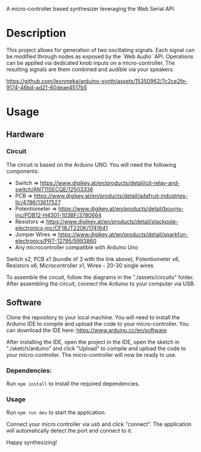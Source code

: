 A micro-controller based synthesizer leveraging the Web Serial API.

# Description

This project allows for generation of two oscillating signals. Each signal can be modified through nodes as exposed by the ´Web Audio´ API. Operations can be applied via dedicated knob inputs on a micro-controller. The resulting signals are them combined and audible via your speakers.

https://github.com/leonmeka/arduino-synth/assets/15350962/7c2ce2fe-9174-46bd-ad21-60deae4517b5


# Usage

## Hardware

### Circuit

The circuit is based on the Arduino UNO. You will need the following components:

- Switch => https://www.digikey.at/en/products/detail/cit-relay-and-switch/ANT11SECQE/12503336
- PCB => https://www.digikey.at/en/products/detail/adafruit-industries-llc/4786/13617527
- Potentiometer => https://www.digikey.at/en/products/detail/bourns-inc/PDB12-H4301-103BF/3780664
- Resistors => https://www.digikey.at/en/products/detail/stackpole-electronics-inc/CF18JT220K/1741641
- Jumper Wires => https://www.digikey.at/en/products/detail/sparkfun-electronics/PRT-12795/5993860
- Any microcontroller compatible with Arduino Uno

Switch x2, PCB x1 (bundle of 3 with the link above), Potentiometer x6, Resistors x6, Microcontroller x1,
Wires - 20-30 single wires

To assemble the circuit, follow the diagrams in the "./assets/circuits" folder. After assembling the circuit, connect the Arduino to your computer via USB.

## Software

Clone the repository to your local machine. You will need to install the Arduino IDE to compile and upload the code to your micro-controller. You can download the IDE here: https://www.arduino.cc/en/software

After installing the IDE, open the project in the IDE, open the sketch in "./sketch/arduino" and click "Upload" to compile and upload the code to your micro-controller. The micro-controller will now be ready to use.

### Dependencies:

Run `npm install` to install the required dependencies.

### Usage

Run `npm run dev` to start the application.

Connect your micro controller via usb and click "connect". The application will automatically detect the port and connect to it.

Happy synthesizing!
